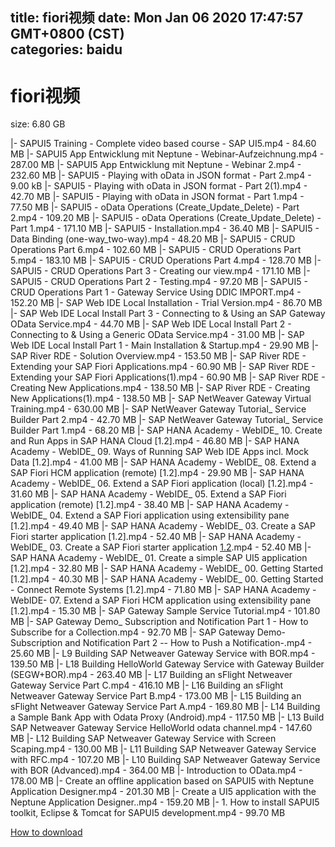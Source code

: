 
title: fiori视频
date: Mon Jan 06 2020 17:47:57 GMT+0800 (CST)    
categories: baidu
---

# fiori视频
size: 6.80 GB
 
 
|- SAPUI5 Training - Complete video based course - SAP UI5.mp4 - 84.60 MB
|- SAPUI5 App Entwicklung mit Neptune - Webinar-Aufzeichnung.mp4 - 287.00 MB
|- SAPUI5 App Entwicklung mit Neptune - Webinar 2.mp4 - 232.60 MB
|- SAPUI5 - Playing with oData in JSON format - Part 2.mp4 - 9.00 kB
|- SAPUI5 - Playing with oData in JSON format - Part 2(1).mp4 - 42.70 MB
|- SAPUI5 - Playing with oData in JSON format - Part 1.mp4 - 77.50 MB
|- SAPUI5 - oData Operations (Create_Update_Delete) - Part 2.mp4 - 109.20 MB
|- SAPUI5 - oData Operations (Create_Update_Delete) - Part 1.mp4 - 171.10 MB
|- SAPUI5 - Installation.mp4 - 36.40 MB
|- SAPUI5 - Data Binding (one-way_two-way).mp4 - 48.20 MB
|- SAPUI5 - CRUD Operations Part 6.mp4 - 102.60 MB
|- SAPUI5 - CRUD Operations Part 5.mp4 - 183.10 MB
|- SAPUI5 - CRUD Operations Part 4.mp4 - 128.70 MB
|- SAPUI5 - CRUD Operations Part 3 - Creating our view.mp4 - 171.10 MB
|- SAPUI5 - CRUD Operations Part 2 - Testing.mp4 - 97.20 MB
|- SAPUI5 - CRUD Operations Part 1 - Gateway Service Using DDIC IMPORT.mp4 - 152.20 MB
|- SAP Web IDE Local Installation - Trial Version.mp4 - 86.70 MB
|- SAP Web IDE Local Install Part 3 - Connecting to & Using an SAP Gateway OData Service.mp4 - 44.70 MB
|- SAP Web IDE Local Install Part 2 - Connecting to & Using a Generic OData Service.mp4 - 31.00 MB
|- SAP Web IDE Local Install Part 1 - Main Installation & Startup.mp4 - 29.90 MB
|- SAP River RDE - Solution Overview.mp4 - 153.50 MB
|- SAP River RDE - Extending your SAP Fiori Applications.mp4 - 60.90 MB
|- SAP River RDE - Extending your SAP Fiori Applications(1).mp4 - 60.90 MB
|- SAP River RDE - Creating New Applications.mp4 - 138.50 MB
|- SAP River RDE - Creating New Applications(1).mp4 - 138.50 MB
|- SAP NetWeaver Gateway Virtual Training.mp4 - 630.00 MB
|- SAP NetWeaver Gateway Tutorial_ Service Builder Part 2.mp4 - 42.70 MB
|- SAP NetWeaver Gateway Tutorial_ Service Builder Part 1.mp4 - 68.20 MB
|- SAP HANA Academy - WebIDE_ 10. Create and Run Apps in SAP HANA Cloud [1.2].mp4 - 46.80 MB
|- SAP HANA Academy - WebIDE_ 09. Ways of Running SAP Web IDE Apps incl. Mock Data [1.2].mp4 - 41.00 MB
|- SAP HANA Academy - WebIDE_ 08. Extend a SAP Fiori HCM application (remote) [1.2].mp4 - 29.90 MB
|- SAP HANA Academy - WebIDE_ 06. Extend a SAP Fiori application (local) [1.2].mp4 - 31.60 MB
|- SAP HANA Academy - WebIDE_ 05. Extend a SAP Fiori application (remote) [1.2].mp4 - 38.40 MB
|- SAP HANA Academy - WebIDE_ 04. Extend a SAP Fiori application using extensibility pane [1.2].mp4 - 49.40 MB
|- SAP HANA Academy - WebIDE_ 03. Create a SAP Fiori starter application [1.2].mp4 - 52.40 MB
|- SAP HANA Academy - WebIDE_ 03. Create a SAP Fiori starter application [1.2](1).mp4 - 52.40 MB
|- SAP HANA Academy - WebIDE_ 01. Create a simple SAP UI5 application [1.2].mp4 - 32.80 MB
|- SAP HANA Academy - WebIDE_ 00. Getting Started [1.2].mp4 - 40.30 MB
|- SAP HANA Academy - WebIDE_ 00. Getting Started - Connect Remote Systems [1.2].mp4 - 71.80 MB
|- SAP HANA Academy - WebIDE- 07. Extend a SAP Fiori HCM application using extensibility pane [1.2].mp4 - 15.30 MB
|- SAP Gateway Sample Service Tutorial.mp4 - 101.80 MB
|- SAP Gateway Demo_ Subscription and Notification Part 1 - How to Subscribe for a Collection.mp4 - 92.70 MB
|- SAP Gateway Demo- Subscription and Notification Part 2 -- How to Push a Notification-.mp4 - 25.60 MB
|- L9 Building SAP Netweaver Gateway Service with BOR.mp4 - 139.50 MB
|- L18 Building HelloWorld Gateway Service with Gateway Builder (SEGW+BOR).mp4 - 263.40 MB
|- L17 Building an sFlight Netweaver Gateway Service Part C.mp4 - 416.10 MB
|- L16 Building an sFlight Netweaver Gateway Service Part B.mp4 - 173.00 MB
|- L15 Building an sFlight Netweaver Gateway Service Part A.mp4 - 169.80 MB
|- L14 Building a Sample Bank App with Odata Proxy (Android).mp4 - 117.50 MB
|- L13 Build SAP Netweaver Gateway Service HelloWorld odata channel.mp4 - 147.60 MB
|- L12 Building SAP Netweaver Gateway Service with Screen Scaping.mp4 - 130.00 MB
|- L11 Building SAP Netweaver Gateway Service with RFC.mp4 - 107.20 MB
|- L10 Building SAP Netweaver Gateway Service with BOR (Advanced).mp4 - 364.00 MB
|- Introduction to OData.mp4 - 178.00 MB
|- Create an offline application based on SAPUI5 with Neptune Application Designer.mp4 - 201.30 MB
|- Create a UI5 application with the Neptune Application Designer..mp4 - 159.20 MB
|- 1. How to install SAPUI5 toolkit, Eclipse & Tomcat for SAPUI5 development.mp4 - 99.70 MB

[How to download](https://bpcam.bemobtrk.com/go/2ceec3aa-1ca2-46d6-b9ff-aaa5c184517c?jno=5352)